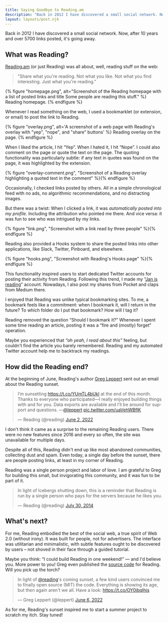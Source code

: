 ```yaml
---
title: Saying Goodbye to Reading.am
description: "Back in 2012 I have discovered a small social network. Now, after 10 years and over 5700 links posted, it's going away."
layout: layouts/post.njk
---
```


Back in 2012 I have discovered a small social network. Now, after 10 years and over 5700 links posted, it's going away.

## What was Reading?

[Reading.am](https://www.reading.am/) (or just Reading) was all about, well, reading stuff on the web:

> "Share what you're reading. Not what you like. Not what you find interesting. Just what you're reading."

{% figure "homepage.png", alt="Screenshot of the Reading homepage with a list of posted links and title Some people are reading this stuff." %}
Reading homepage.
{% endfigure %}

Whenever I read something on the web, I used a bookmarklet (or extension, or email) to post the link to Reading.

{% figure "overlay.png", alt='A screenshot of a web page with Reading\'s overlay with "yep", "nope", and "share" buttons' %}
Reading overlay on the page.
{% endfigure %}

When I liked the article, I hit “Yep”. When I hated it, I hit “Nope”. I could also comment on the page or quote the text on the page. The quoting functionality was particularly subtle: if any text in quotes was found on the page, it was highlighted by the extension.

{% figure "overlay-comment.png", "Screenshot of a Reading overlay highlighting a quoted text in the comment" %}{% endfigure %}

Occasionally, I checked links posted by others. All in a simple chronological feed with no ads, no algorithmic recommendations, and no distracting images.

But there was a twist: When I clicked a link, it was _automatically posted into my profile_. Including the attribution who pointed me there. And vice versa: it was fun to see who was intrigued by my links.

{% figure "link.png", "Screenshot with a link read by three people" %}{% endfigure %}

Reading also provided a Hooks system to share the posted links into other applications, like Slack, Twitter, Pinboard, and elsewhere.

{% figure "hooks.png", "Screenshot with Reading's Hooks page" %}{% endfigure %}

This functionality inspired users to start dedicated Twitter accounts for posting their activity from Reading. Following this trend, I made my “[Jan is reading](https://twitter.com/janisreading)” account. Nowadays, I also post my shares from Pocket and claps from Medium there.

I enjoyed that Reading was unlike typical bookmarking sites. To me, a bookmark feels like a commitment: when I bookmark it, will I return in the future? To which folder do I put that bookmark? How will I tag it?

Reading removed the question “Should I bookmark it?” Whenever I spent some time reading an article, posting it was a “fire and (mostly) forget” operation.

Maybe you experienced that _“oh yeah, I read about this”_ feeling, but couldn't find the article you barely remembered. Reading and my automated Twitter account help me to backtrack my readings.

## How did the Reading end?

At the beginning of June, Reading's author [Greg Leppert](https://twitter.com/leppert) sent out an email about the Reading sunset.

<blockquote class="twitter-tweet" data-lang="en" data-dnt="true" data-align="center"><p lang="en" dir="ltr">I’m sunsetting <a href="https://t.co/YUmTL4bUkI">https://t.co/YUmTL4bUkI</a> at the end of this month. Thanks to everyone who participated—I really enjoyed building things with and for you. Data exports are available and I’ll be around for support and questions. —<a href="https://twitter.com/leppert?ref_src=twsrc%5Etfw">@leppert</a> <a href="https://t.co/uaVehWBflK">pic.twitter.com/uaVehWBflK</a></p>&mdash; Reading (@reading) <a href="https://twitter.com/reading/status/1532360247779676161?ref_src=twsrc%5Etfw">June 2, 2022</a></blockquote>

I don't think it came as a surprise to the remaining Reading users. There were no new features since 2016 and every so often, the site was unavailable for multiple days.

Despite all of this, Reading didn't end up like most abandoned communities, collecting dust and spam. Even today, a single day before the sunset, there are people posting links, at least in my corner of Reading.

Reading was a single person project and labor of love. I am grateful to Greg for building this small, but invigorating this community, and it was fun to be part of it.

<blockquote class="twitter-tweet" data-lang="en" data-dnt="true" data-align="center"><p lang="en" dir="ltr">In light of Icebergs shutting down, this is a reminder that Reading is run by a single person who pays for the servers because he likes you.</p>&mdash; Reading (@reading) <a href="https://twitter.com/reading/status/494551445291532288?ref_src=twsrc%5Etfw">July 30, 2014</a></blockquote>

## What's next?

For me, Reading embodied the best of the social web, a true spirit of Web 2.0 (without irony). It was built for people, not for advertisers. The interface was utilitarian and minimalistic, with subtle features ought to be discovered by users –
not shoved in their face through a guided tutorial.

Maybe you think: “I could build Reading in one weekend!” — and I'd believe you. More power to you! Greg even published the [source code](https://github.com/reading-am/reading) for Reading. Will you pick up the torch?

<blockquote class="twitter-tweet" data-lang="en" data-dnt="true" data-cards="hidden" data-align="center"><p lang="en" dir="ltr">In light of <a href="https://twitter.com/reading?ref_src=twsrc%5Etfw">@reading</a>&#39;s coming sunset, a few kind users convinced me to finally open source (MIT) the code. Everything is showing its age, but then again aren&#39;t we all. Have a look: <a href="https://t.co/OY0ibqIhjs">https://t.co/OY0ibqIhjs</a></p>&mdash; Greg Leppert (@leppert) <a href="https://twitter.com/leppert/status/1533833437366345728?ref_src=twsrc%5Etfw">June 6, 2022</a></blockquote>

As for me, Reading's sunset inspired me to start a summer project to scratch my itch. Stay tuned!

<script async defer src="https://platform.twitter.com/widgets.js" charset="utf-8"></script>
